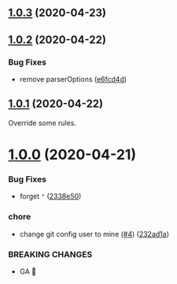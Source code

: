## [1.0.3](https://github.com/masaki-koide/eslint-config-thai-soup/compare/v1.0.2...v1.0.3) (2020-04-23)



## [1.0.2](https://github.com/masaki-koide/eslint-config-thai-soup/compare/v1.0.1...v1.0.2) (2020-04-22)


### Bug Fixes

* remove parserOptions ([e6fcd4d](https://github.com/masaki-koide/eslint-config-thai-soup/commit/e6fcd4d66080ad4e371055540709389d704aade8))



## [1.0.1](https://github.com/masaki-koide/eslint-config-thai-soup/compare/v1.0.0...v1.0.1) (2020-04-22)

Override some rules.

# [1.0.0](https://github.com/masaki-koide/eslint-config-thai-soup/compare/v0.0.0...v1.0.0) (2020-04-21)


### Bug Fixes

* forget `"` ([2338e50](https://github.com/masaki-koide/eslint-config-thai-soup/commit/2338e503710b205c26d750f323c2b929af6d8c88))


### chore

* change git config user to mine ([#4](https://github.com/masaki-koide/eslint-config-thai-soup/issues/4)) ([232ad1a](https://github.com/masaki-koide/eslint-config-thai-soup/commit/232ad1ab399a74ed462d9b09c5f7c554e4ee7439))


### BREAKING CHANGES

* GA :tada:



